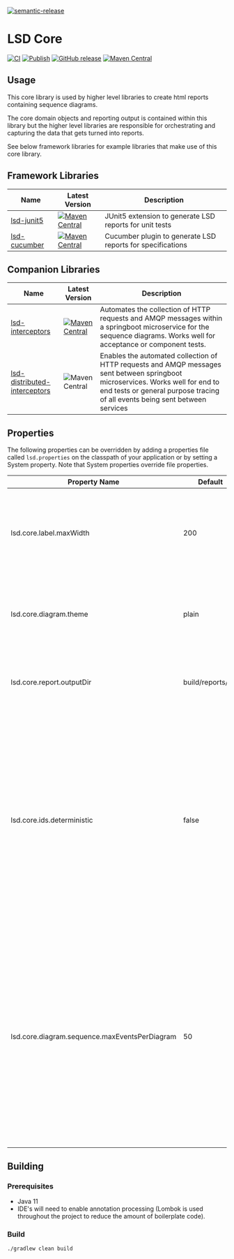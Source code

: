[![semantic-release](https://img.shields.io/badge/semantic-release-e10079.svg?logo=semantic-release)](https://github.com/semantic-release/semantic-release)

# LSD Core
[![CI](https://github.com/lsd-consulting/lsd-core/actions/workflows/ci.yml/badge.svg)](https://github.com/lsd-consulting/lsd-core/actions/workflows/ci.yml)
[![Publish](https://github.com/lsd-consulting/lsd-core/actions/workflows/publish.yml/badge.svg)](https://github.com/lsd-consulting/lsd-core/actions/workflows/publish.yml)
[![GitHub release](https://img.shields.io/github/release/lsd-consulting/lsd-core)](https://github.com/lsd-consulting/lsd-core/releases)
[![Maven Central](https://img.shields.io/maven-central/v/io.github.lsd-consulting/lsd-core.svg?label=Maven%20Central)](https://search.maven.org/search?q=g:%22io.github.lsd-consulting%22%20AND%20a:%22lsd-core%22)

## Usage
This core library is used by higher level libraries to create html reports containing sequence diagrams.

The core domain objects and reporting output is contained within this library but the higher level libraries are responsible for
orchestrating and capturing the data that gets turned into reports.

See below framework libraries for example libraries that make use of this core library.

## Framework Libraries
| Name | Latest Version | Description |
| ----------- | ----------- |------------ |
| [lsd-junit5](https://github.com/lsd-consulting/lsd-junit5) | [![Maven Central](https://img.shields.io/maven-central/v/io.github.lsd-consulting/lsd-junit5.svg?label=Maven%20Central)](https://search.maven.org/search?q=g:%22io.github.lsd-consulting%22%20AND%20a:%22lsd-junit5%22) | JUnit5 extension to generate LSD reports for unit tests |
| [lsd-cucumber](https://github.com/lsd-consulting/lsd-cucumber) |[![Maven Central](https://img.shields.io/maven-central/v/io.github.lsd-consulting/lsd-cucumber.svg?label=Maven%20Central)](https://search.maven.org/search?q=g:%22io.github.lsd-consulting%22%20AND%20a:%22lsd-cucumber%22) | Cucumber plugin to generate LSD reports for specifications |

## Companion Libraries
| Name | Latest Version | Description |
| ----------- | ----------- |------------ |
| [lsd-interceptors](https://github.com/lsd-consulting/lsd-interceptors) | [![Maven Central](https://img.shields.io/maven-central/v/io.github.lsd-consulting/lsd-interceptors.svg?label=Maven%20Central)](https://search.maven.org/search?q=g:%22io.github.lsd-consulting%22%20AND%20a:%22lsd-interceptors%22) | Automates the collection of HTTP requests and AMQP messages within a springboot microservice for the sequence diagrams. Works well for acceptance or component tests. |
| [lsd-distributed-interceptors](https://github.com/lsd-consulting/lsd-distributed-interceptors) |![Maven Central](https://img.shields.io/maven-central/v/io.github.lsd-consulting/lsd-distributed-interceptor) | Enables the automated collection of HTTP requests and AMQP messages sent between springboot microservices. Works well for end to end tests or general purpose tracing of all events being sent between services |

## Properties
The following properties can be overridden by adding a properties file called `lsd.properties` on the classpath of your 
application or by setting a System property. Note that System properties override file properties.

| Property Name        | Default     | Description |
| ----------- | ----------- |------------ |
| lsd.core.label.maxWidth | 200 | The width in number of characters for the labels that appear on the diagrams before being abbreviated. |
| lsd.core.diagram.theme | plain | The plantUml theme to apply to the diagrams. See the [available themes](https://plantuml.com/theme). |
| lsd.core.report.outputDir | build/reports/lsd | The directory to write the report files. (This can be a relative path).|
| lsd.core.ids.deterministic | false | Determines how the html element ids are generated. Allowing deterministic ids is useful when testing (e.g. approval tests of html output since the generated ids won't be random. The default option which provides random ids should be preferred otherwise.|
| lsd.core.diagram.sequence.maxEventsPerDiagram | 50 | To help make really large diagrams easier to read this value is used to decide when to split a potentially large diagram into sub-diagrams. (Each sub diagram will remove any unused participants and include the participant headers and footers). |

## Building

### Prerequisites
* Java 11 
* IDE's will need to enable annotation processing (Lombok is used throughout the project to reduce the amount of boilerplate code).

### Build

    ./gradlew clean build